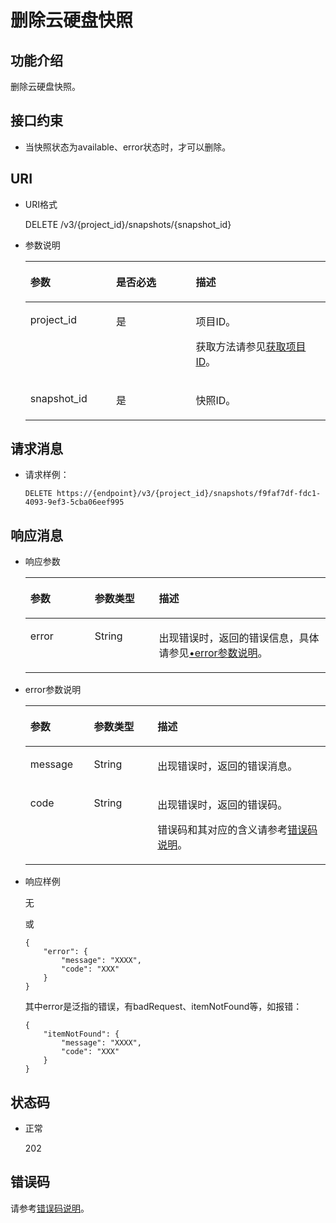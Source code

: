 # 删除云硬盘快照<a name="zh-cn_topic_0102678138"></a>

## 功能介绍<a name="section4805694511340"></a>

删除云硬盘快照。

## 接口约束<a name="section18631564103149"></a>

-   当快照状态为available、error状态时，才可以删除。

## URI<a name="section268627411340"></a>

-   URI格式

    DELETE /v3/\{project\_id\}/snapshots/\{snapshot\_id\}

-   参数说明

    <a name="table5655293911340"></a>
    <table><thead align="left"><tr id="row4718979611340"><th class="cellrowborder" valign="top" width="28.57%" id="mcps1.1.4.1.1"><p id="p6427715211340"><a name="p6427715211340"></a><a name="p6427715211340"></a>参数</p>
    </th>
    <th class="cellrowborder" valign="top" width="26.529999999999998%" id="mcps1.1.4.1.2"><p id="p3906685711340"><a name="p3906685711340"></a><a name="p3906685711340"></a>是否必选</p>
    </th>
    <th class="cellrowborder" valign="top" width="44.9%" id="mcps1.1.4.1.3"><p id="p1029885411340"><a name="p1029885411340"></a><a name="p1029885411340"></a>描述</p>
    </th>
    </tr>
    </thead>
    <tbody><tr id="row2890086411340"><td class="cellrowborder" valign="top" width="28.57%" headers="mcps1.1.4.1.1 "><p id="p5926863811340"><a name="p5926863811340"></a><a name="p5926863811340"></a>project_id</p>
    </td>
    <td class="cellrowborder" valign="top" width="26.529999999999998%" headers="mcps1.1.4.1.2 "><p id="p3603037711340"><a name="p3603037711340"></a><a name="p3603037711340"></a>是</p>
    </td>
    <td class="cellrowborder" valign="top" width="44.9%" headers="mcps1.1.4.1.3 "><p id="p3277940011340"><a name="p3277940011340"></a><a name="p3277940011340"></a>项目ID。</p>
    <p id="p55811451337"><a name="p55811451337"></a><a name="p55811451337"></a>获取方法请参见<a href="获取项目ID.md">获取项目ID</a>。</p>
    </td>
    </tr>
    <tr id="row2657914711340"><td class="cellrowborder" valign="top" width="28.57%" headers="mcps1.1.4.1.1 "><p id="p542726811340"><a name="p542726811340"></a><a name="p542726811340"></a>snapshot_id</p>
    </td>
    <td class="cellrowborder" valign="top" width="26.529999999999998%" headers="mcps1.1.4.1.2 "><p id="p3695552511340"><a name="p3695552511340"></a><a name="p3695552511340"></a>是</p>
    </td>
    <td class="cellrowborder" valign="top" width="44.9%" headers="mcps1.1.4.1.3 "><p id="p4060754311340"><a name="p4060754311340"></a><a name="p4060754311340"></a>快照ID。</p>
    </td>
    </tr>
    </tbody>
    </table>


## 请求消息<a name="section87667311340"></a>

-   请求样例：

    ```
    DELETE https://{endpoint}/v3/{project_id}/snapshots/f9faf7df-fdc1-4093-9ef3-5cba06eef995
    ```


## 响应消息<a name="section5147449911340"></a>

-   响应参数

    <a name="zh-cn_topic_0051408625_table46654279102454"></a>
    <table><thead align="left"><tr id="zh-cn_topic_0051408625_row6664264102454"><th class="cellrowborder" valign="top" width="21.43%" id="mcps1.1.4.1.1"><p id="zh-cn_topic_0051408625_p2934472102454"><a name="zh-cn_topic_0051408625_p2934472102454"></a><a name="zh-cn_topic_0051408625_p2934472102454"></a>参数</p>
    </th>
    <th class="cellrowborder" valign="top" width="21.43%" id="mcps1.1.4.1.2"><p id="zh-cn_topic_0051408625_p1338569102927"><a name="zh-cn_topic_0051408625_p1338569102927"></a><a name="zh-cn_topic_0051408625_p1338569102927"></a>参数类型</p>
    </th>
    <th class="cellrowborder" valign="top" width="57.14%" id="mcps1.1.4.1.3"><p id="zh-cn_topic_0051408625_p23036595102454"><a name="zh-cn_topic_0051408625_p23036595102454"></a><a name="zh-cn_topic_0051408625_p23036595102454"></a>描述</p>
    </th>
    </tr>
    </thead>
    <tbody><tr id="zh-cn_topic_0051408625_row12419334102454"><td class="cellrowborder" valign="top" width="21.43%" headers="mcps1.1.4.1.1 "><p id="zh-cn_topic_0051408625_p129522216412"><a name="zh-cn_topic_0051408625_p129522216412"></a><a name="zh-cn_topic_0051408625_p129522216412"></a>error</p>
    </td>
    <td class="cellrowborder" valign="top" width="21.43%" headers="mcps1.1.4.1.2 "><p id="zh-cn_topic_0051408625_p1595262111415"><a name="zh-cn_topic_0051408625_p1595262111415"></a><a name="zh-cn_topic_0051408625_p1595262111415"></a>String</p>
    </td>
    <td class="cellrowborder" valign="top" width="57.14%" headers="mcps1.1.4.1.3 "><p id="zh-cn_topic_0051408625_p109527215417"><a name="zh-cn_topic_0051408625_p109527215417"></a><a name="zh-cn_topic_0051408625_p109527215417"></a>出现错误时，返回的错误信息，具体请参见<a href="#zh-cn_topic_0051408625_li0419202382514">•error参数说明</a>。</p>
    </td>
    </tr>
    </tbody>
    </table>

-   <a name="zh-cn_topic_0051408625_li0419202382514"></a>error参数说明

    <a name="zh-cn_topic_0051408625_zh-cn_topic_0020235144_table15441099103019"></a>
    <table><thead align="left"><tr id="zh-cn_topic_0051408625_zh-cn_topic_0020235144_row54094047103019"><th class="cellrowborder" valign="top" width="21.17788221177882%" id="mcps1.1.4.1.1"><p id="zh-cn_topic_0051408625_zh-cn_topic_0020235144_p19541716103019"><a name="zh-cn_topic_0051408625_zh-cn_topic_0020235144_p19541716103019"></a><a name="zh-cn_topic_0051408625_zh-cn_topic_0020235144_p19541716103019"></a>参数</p>
    </th>
    <th class="cellrowborder" valign="top" width="21.17788221177882%" id="mcps1.1.4.1.2"><p id="zh-cn_topic_0051408625_zh-cn_topic_0020235144_p39375186103019"><a name="zh-cn_topic_0051408625_zh-cn_topic_0020235144_p39375186103019"></a><a name="zh-cn_topic_0051408625_zh-cn_topic_0020235144_p39375186103019"></a>参数类型</p>
    </th>
    <th class="cellrowborder" valign="top" width="57.64423557644236%" id="mcps1.1.4.1.3"><p id="zh-cn_topic_0051408625_zh-cn_topic_0020235144_p38578950103019"><a name="zh-cn_topic_0051408625_zh-cn_topic_0020235144_p38578950103019"></a><a name="zh-cn_topic_0051408625_zh-cn_topic_0020235144_p38578950103019"></a>描述</p>
    </th>
    </tr>
    </thead>
    <tbody><tr id="zh-cn_topic_0051408625_zh-cn_topic_0020235144_row59401790103019"><td class="cellrowborder" valign="top" width="21.17788221177882%" headers="mcps1.1.4.1.1 "><p id="zh-cn_topic_0051408625_zh-cn_topic_0020235144_p46815658103019"><a name="zh-cn_topic_0051408625_zh-cn_topic_0020235144_p46815658103019"></a><a name="zh-cn_topic_0051408625_zh-cn_topic_0020235144_p46815658103019"></a>message</p>
    </td>
    <td class="cellrowborder" valign="top" width="21.17788221177882%" headers="mcps1.1.4.1.2 "><p id="zh-cn_topic_0051408625_zh-cn_topic_0020235144_p33971979103019"><a name="zh-cn_topic_0051408625_zh-cn_topic_0020235144_p33971979103019"></a><a name="zh-cn_topic_0051408625_zh-cn_topic_0020235144_p33971979103019"></a>String</p>
    </td>
    <td class="cellrowborder" valign="top" width="57.64423557644236%" headers="mcps1.1.4.1.3 "><p id="zh-cn_topic_0051408625_zh-cn_topic_0020235144_p21623243103019"><a name="zh-cn_topic_0051408625_zh-cn_topic_0020235144_p21623243103019"></a><a name="zh-cn_topic_0051408625_zh-cn_topic_0020235144_p21623243103019"></a>出现错误时，返回的错误消息。</p>
    </td>
    </tr>
    <tr id="zh-cn_topic_0051408625_zh-cn_topic_0020235144_row60391466103019"><td class="cellrowborder" valign="top" width="21.17788221177882%" headers="mcps1.1.4.1.1 "><p id="zh-cn_topic_0051408625_zh-cn_topic_0020235144_p59870541103019"><a name="zh-cn_topic_0051408625_zh-cn_topic_0020235144_p59870541103019"></a><a name="zh-cn_topic_0051408625_zh-cn_topic_0020235144_p59870541103019"></a>code</p>
    </td>
    <td class="cellrowborder" valign="top" width="21.17788221177882%" headers="mcps1.1.4.1.2 "><p id="zh-cn_topic_0051408625_zh-cn_topic_0020235144_p17675690103019"><a name="zh-cn_topic_0051408625_zh-cn_topic_0020235144_p17675690103019"></a><a name="zh-cn_topic_0051408625_zh-cn_topic_0020235144_p17675690103019"></a>String</p>
    </td>
    <td class="cellrowborder" valign="top" width="57.64423557644236%" headers="mcps1.1.4.1.3 "><p id="zh-cn_topic_0051408625_zh-cn_topic_0020235144_p6087468103019"><a name="zh-cn_topic_0051408625_zh-cn_topic_0020235144_p6087468103019"></a><a name="zh-cn_topic_0051408625_zh-cn_topic_0020235144_p6087468103019"></a>出现错误时，返回的错误码。</p>
    <p id="zh-cn_topic_0051408625_zh-cn_topic_0020235144_p54787218103019"><a name="zh-cn_topic_0051408625_zh-cn_topic_0020235144_p54787218103019"></a><a name="zh-cn_topic_0051408625_zh-cn_topic_0020235144_p54787218103019"></a>错误码和其对应的含义请参考<a href="错误码说明.md">错误码说明</a>。</p>
    </td>
    </tr>
    </tbody>
    </table>

-   响应样例

    无

    或

    ```
    {
        "error": {
            "message": "XXXX", 
            "code": "XXX"
        }
    }
    ```

    其中error是泛指的错误，有badRequest、itemNotFound等，如报错：

    ```
    {
        "itemNotFound": {
            "message": "XXXX", 
            "code": "XXX"
        }
    }
    ```


## 状态码<a name="section1751558211340"></a>

-   正常

    202


## 错误码<a name="section431317151242"></a>

请参考[错误码说明](错误码说明.md)。

